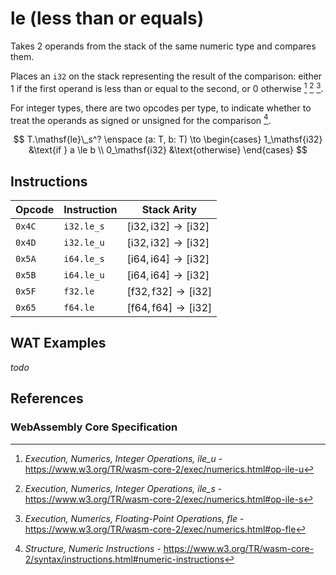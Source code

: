 
# le (less than or equals)

Takes 2 operands from the stack of the same numeric type and compares them.

Places an `i32` on the stack representing the result of the comparison: either 1 if the first operand is less than or equal to the second, or 0 otherwise [^§4.3.2-ile-u] [^§4.3.2-ile-s] [^§4.3.3-fle].

For integer types, there are two opcodes per type, to indicate whether to treat the operands as signed or unsigned for the comparison [^§2.4.1].

$$
T.\mathsf{le}\_s^? \enspace (a: T, b: T) \to \begin{cases}
  1_\mathsf{i32} &\text{if } a \le b \\
  0_\mathsf{i32} &\text{otherwise}
\end{cases}
$$



## Instructions

| Opcode | Instruction | Stack Arity |
|--------|-------------|-----------|
| `0x4C` | `i32.le_s`  | $[ \mathsf{i32}, \mathsf{i32} ] \to [ \mathsf{i32} ]$ |
| `0x4D` | `i32.le_u`  | $[ \mathsf{i32}, \mathsf{i32} ] \to [ \mathsf{i32} ]$ |
| `0x5A` | `i64.le_s`  | $[ \mathsf{i64}, \mathsf{i64} ] \to [ \mathsf{i32} ]$ |
| `0x5B` | `i64.le_u`  | $[ \mathsf{i64}, \mathsf{i64} ] \to [ \mathsf{i32} ]$ |
| `0x5F` | `f32.le`    | $[ \mathsf{f32}, \mathsf{f32} ] \to [ \mathsf{i32} ]$ |
| `0x65` | `f64.le`    | $[ \mathsf{f64}, \mathsf{f64} ] \to [ \mathsf{i32} ]$ |



## WAT Examples

_todo_


## References

### WebAssembly Core Specification

[^§2.4.1]: _Structure, Numeric Instructions_ - <https://www.w3.org/TR/wasm-core-2/syntax/instructions.html#numeric-instructions>
[^§4.3.2-ile-u]: _Execution, Numerics, Integer Operations, ile_u_ - <https://www.w3.org/TR/wasm-core-2/exec/numerics.html#op-ile-u>
[^§4.3.2-ile-s]: _Execution, Numerics, Integer Operations, ile_s_ - <https://www.w3.org/TR/wasm-core-2/exec/numerics.html#op-ile-s>
[^§4.3.3-fle]: _Execution, Numerics, Floating-Point Operations, fle_ - <https://www.w3.org/TR/wasm-core-2/exec/numerics.html#op-fle>

